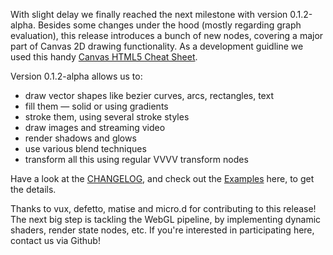 With slight delay we finally reached the next milestone with version 0.1.2-alpha. Besides some changes under the hood (mostly regarding graph evaluation), this release introduces a bunch of new nodes, covering a major part of Canvas 2D drawing functionality. As a development guidline we used this handy [Canvas HTML5 Cheat Sheet](http://www.nihilogic.dk/labs/canvas_sheet/HTML5_Canvas_Cheat_Sheet.png).

Version 0.1.2-alpha allows us to:

* draw vector shapes like bezier curves, arcs, rectangles, text
* fill them — solid or using gradients
* stroke them, using several stroke styles
* draw images and streaming video
* render shadows and glows
* use various blend techniques
* transform all this using regular VVVV transform nodes

Have a look at the [CHANGELOG](https://github.com/zauner/vvvv.js/blob/v0.1.2-alpha/CHANGELOG), and check out the [Examples](/vvvv_js/examples/index.html) here, to get the details.

Thanks to vux, defetto, matise and micro.d for contributing to this release! The next big step is tackling the WebGL pipeline, by implementing dynamic shaders, render state nodes, etc. If you're interested in participating here, contact us via Github!

